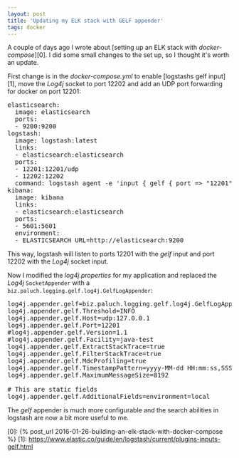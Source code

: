 ```yaml
---
layout: post
title: 'Updating my ELK stack with GELF appender'
tags: docker
---
```


A couple of days ago I wrote about [setting up an ELK stack with *docker-compose*][0]. I did some small changes to the set up, so I thought it's worth an update.

First change is in the *docker-compose.yml* to enable [logstashs gelf input][1], move the *Log4j* socket to port 12202 and add an UDP port forwarding for docker on port 12201:

<pre>
elasticsearch:
  image: elasticsearch
  ports:
  - 9200:9200
logstash:
  image: logstash:latest
  links:
  - elasticsearch:elasticsearch
  ports:
  - 12201:12201/udp
  - 12202:12202
  command: logstash agent -e 'input { gelf { port => "12201" } log4j { mode => "server" port => "12202"} } output { elasticsearch { hosts => ["elasticsearch"] } }'
kibana:
  image: kibana
  links:
  - elasticsearch:elasticsearch
  ports:
  - 5601:5601
  environment:
  - ELASTICSEARCH_URL=http://elasticsearch:9200
</pre>

This way, logstash will listen to ports 12201 with the *gelf* input and port 12202 with the *Log4j* socket input.

Now I modified the *log4j.properties* for my application and replaced the *Log4j* `SocketAppender` with a `biz.paluch.logging.gelf.log4j.GelfLogAppender`:

<pre>
log4j.appender.gelf=biz.paluch.logging.gelf.log4j.GelfLogAppender
log4j.appender.gelf.Threshold=INFO
log4j.appender.gelf.Host=udp:127.0.0.1
log4j.appender.gelf.Port=12201
#log4j.appender.gelf.Version=1.1
#log4j.appender.gelf.Facility=java-test
log4j.appender.gelf.ExtractStackTrace=true
log4j.appender.gelf.FilterStackTrace=true
log4j.appender.gelf.MdcProfiling=true
log4j.appender.gelf.TimestampPattern=yyyy-MM-dd HH:mm:ss,SSSS
log4j.appender.gelf.MaximumMessageSize=8192

# This are static fields
log4j.appender.gelf.AdditionalFields=environment=local
</pre>

The *gelf* appender is much more configurable and the search abilities in logstash are now a bit more useful to me.

[0]: {% post_url 2016-01-26-building-an-elk-stack-with-docker-compose %}
[1]: https://www.elastic.co/guide/en/logstash/current/plugins-inputs-gelf.html

